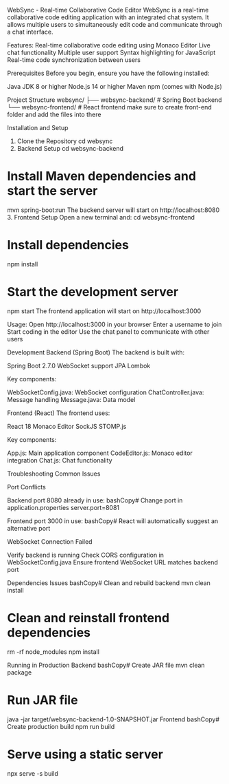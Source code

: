 WebSync - Real-time Collaborative Code Editor
WebSync is a real-time collaborative code editing application with an integrated chat system. It allows multiple users to simultaneously edit code and communicate through a chat interface.

Features:
Real-time collaborative code editing using Monaco Editor
Live chat functionality
Multiple user support
Syntax highlighting for JavaScript
Real-time code synchronization between users

Prerequisites
Before you begin, ensure you have the following installed:

Java JDK 8 or higher
Node.js 14 or higher
Maven
npm (comes with Node.js)

Project Structure
websync/
├── websync-backend/    # Spring Boot backend
└── websync-frontend/   # React frontend make sure to create front-end folder and add the files into there

Installation and Setup
1. Clone the Repository
cd websync
2. Backend Setup
cd websync-backend

# Install Maven dependencies and start the server
mvn spring-boot:run
The backend server will start on http://localhost:8080
3. Frontend Setup
Open a new terminal and:
cd websync-frontend

# Install dependencies
npm install

# Start the development server
npm start
The frontend application will start on http://localhost:3000

Usage:
Open http://localhost:3000 in your browser
Enter a username to join
Start coding in the editor
Use the chat panel to communicate with other users

Development
Backend (Spring Boot)
The backend is built with:

Spring Boot 2.7.0
WebSocket support
JPA
Lombok

Key components:

WebSocketConfig.java: WebSocket configuration
ChatController.java: Message handling
Message.java: Data model

Frontend (React)
The frontend uses:

React 18
Monaco Editor
SockJS
STOMP.js

Key components:

App.js: Main application component
CodeEditor.js: Monaco editor integration
Chat.js: Chat functionality

Troubleshooting
Common Issues

Port Conflicts

Backend port 8080 already in use:
bashCopy# Change port in application.properties
server.port=8081

Frontend port 3000 in use:
bashCopy# React will automatically suggest an alternative port



WebSocket Connection Failed

Verify backend is running
Check CORS configuration in WebSocketConfig.java
Ensure frontend WebSocket URL matches backend port


Dependencies Issues
bashCopy# Clean and rebuild backend
mvn clean install

# Clean and reinstall frontend dependencies
rm -rf node_modules
npm install


Running in Production
Backend
bashCopy# Create JAR file
mvn clean package

# Run JAR file
java -jar target/websync-backend-1.0-SNAPSHOT.jar
Frontend
bashCopy# Create production build
npm run build

# Serve using a static server
npx serve -s build

